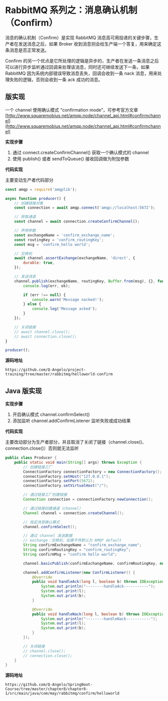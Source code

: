 # RabbitMQ 系列之：消息确认机制（Confirm）

消息的确认机制（Confirm）是实现 RabbitMQ 消息高可用投递的关键步骤，生产者在发送消息之后，如果 Broker 收到消息则会给生产端一个答复，用来确定这条消息是否正常发送。

Confirm 的另一个优点是它所处理的逻辑是异步的，生产者在发送一条消息之后可以进行异步监听通过回调来处理该消息，同时还可继续发送下一条，如果 RabbitMQ 因为系统内部错误导致消息丢失，回调会收到一条 nack 消息，用来处理失败的逻辑，否则会收到一条 ack 成功的消息。

##  版实现

一个 channel 使用确认模式 “confirmation mode”，可参考官方文章 [http://www.squaremobius.net/amqp.node/channel_api.html#confirmchannel](http://www.squaremobius.net/amqp.node/channel_api.html#confirmchannel)

**实现步骤**

1. 通过 connect.createConfirmChannel() 获取一个确认模式的 channel
2. 使用 publish() 或者 sendToQueue() 接收回调做为附加参数

**代码实现**

主要变动生产者代码部分

```js
const amqp = require('amqplib');

async function producer() {
    // 创建链接对象
    const connection = await amqp.connect('amqp://localhost:5672');

    // 获取通道
    const channel = await connection.createConfirmChannel();

    // 声明参数
    const exchangeName = 'confirm_exchange_name';
    const routingKey = 'confirm_routingKey';
    const msg = 'confirm_hello world';

    // 交换机
    await channel.assertExchange(exchangeName, 'direct', {
        durable: true,
    });

    // 发送消息
    channel.publish(exchangeName, routingKey, Buffer.from(msg), {}, function(err, ok){
        console.log(err, ok);

        if (err !== null) {
            console.warn('Message nacked!');
        } else {
            console.log('Message acked');
        }
    });

    // 关闭链接
    // await channel.close();
    // await connection.close();
}

producer();
```

**源码地址**

```
https://github.com/Q-Angelo/project-training/tree/master/rabbitmq/helloworld-confirm
```

## Java 版实现

**实现步骤**

1. 开启确认模式 channel.confirmSelect()
2. 添加监听 channel.addConfirmListener 监听失败或成功结果

**代码实现**

主要改动部分为生产者部分，并且取消了关闭了链接（channel.close()、connection.close()）否则就无法监听

```java
public class Producer {
    public static void main(String[] args) throws Exception {
        // 创建链接工厂
        ConnectionFactory connectionFactory = new ConnectionFactory();
        connectionFactory.setHost("127.0.0.1");
        connectionFactory.setPort(5672);
        connectionFactory.setVirtualHost("/");

        // 通过链接工厂创建链接
        Connection connection = connectionFactory.newConnection();

        // 通过链接创建通道（channel）
        Channel channel = connection.createChannel();

        // 指定消息确认模式
        channel.confirmSelect();

        // 通过 channel 发送数据
        // exchange：交换机，如果不传默认为 AMQP default
        String confirmExchangeName = "confirm_exchange_name";
        String confirmRoutingKey = "confirm_routingKey";
        String confirmMsg = "confirm hello world";

        channel.basicPublish(confirmExchangeName, confirmRoutingKey, null, confirmMsg.getBytes());

        channel.addConfirmListener(new ConfirmListener() {
            @Override
            public void handleAck(long l, boolean b) throws IOException {
                System.out.println("--------handleAck-----------");
                System.out.print(l);
                System.out.print(b);
            }

            @Override
            public void handleNack(long l, boolean b) throws IOException {
                System.out.println("--------handleNack-----------");
                System.out.print(l);
                System.out.print(b);
            }
        });

        // 关闭链接
        // channel.close();
        // connection.close();
    }
}
```

**源码地址**

```
https://github.com/Q-Angelo/SpringBoot-Course/tree/master/chapter8/chapter8-1/src/main/java/com/may/rabbitmq/confirm/helloworld
```
